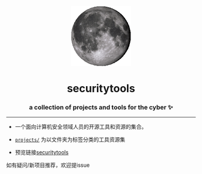 <p align="center">
  <a href="http://endless.horse">
    <img src=moon.gif alt="spinning-moon" />
  </a>
</p>

<h1 align="center">
  securitytools
</h1>

<h3 align="center">
  a collection of projects and tools for the cyber ✨
</h3>

---

- 一个面向计算机安全领域人员的开源工具和资源的集合。

- [`projects/`](../projects) 为以文件夹为标签分类的工具资源集

- 预览链接[securitytools](https://adminlove520.github.io/securitytools) 

如有疑问/新项目推荐，欢迎提issue
